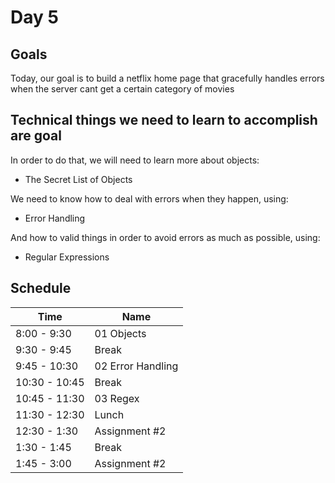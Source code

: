 # Day 5

## Goals

Today, our goal is to build a netflix home page that gracefully handles errors when the server
cant get a certain category of movies

## Technical things we need to learn to accomplish are goal

In order to do that, we will need to learn more about objects:

-   The Secret List of Objects

We need to know how to deal with errors when they happen, using:

-   Error Handling

And how to valid things in order to avoid errors as much as possible, using:

-   Regular Expressions

## Schedule

| Time          | Name              |
| ------------- | ----------------- |
| 8:00 - 9:30   | 01 Objects        |
| 9:30 - 9:45   | Break             |
| 9:45 - 10:30  | 02 Error Handling |
| 10:30 - 10:45 | Break             |
| 10:45 - 11:30 | 03 Regex          |
| 11:30 - 12:30 | Lunch             |
| 12:30 - 1:30  | Assignment #2     |
| 1:30 - 1:45   | Break             |
| 1:45 - 3:00   | Assignment #2     |


